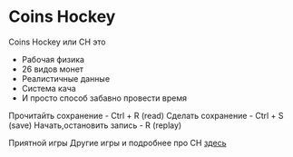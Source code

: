 # Coins Hockey
Coins Hockey или CH это
+ Рабочая физика
+ 26 видов монет
+ Реалистичные данные
+ Система кача
+ И просто способ забавно провести время

Прочитайть сохранение - Ctrl + R (read)
Сделать сохранение - Ctrl + S (save)
Начать,остановить запись - R (replay)

Приятной игры
Другие игры и подробнее про CH [здесь](vk.com/myprograms)
